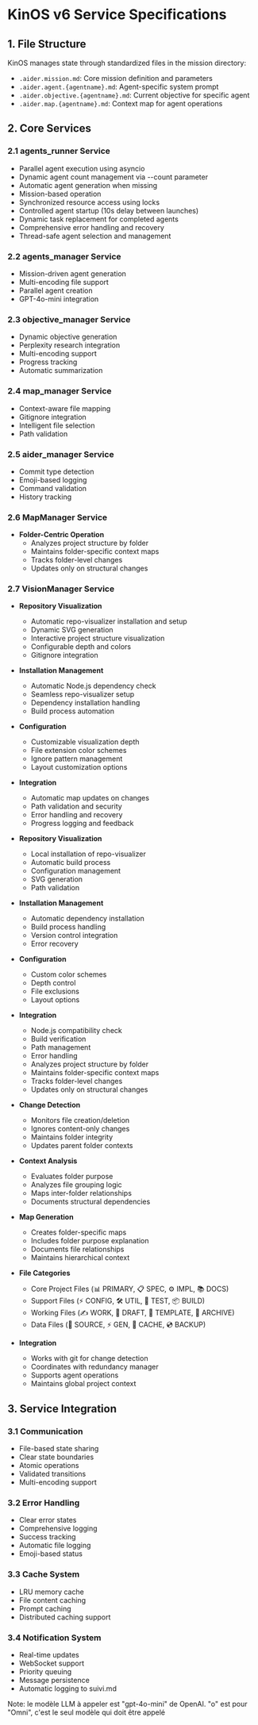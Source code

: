 # KinOS v6 Service Specifications

## 1. File Structure
KinOS manages state through standardized files in the mission directory:
- `.aider.mission.md`: Core mission definition and parameters
- `.aider.agent.{agentname}.md`: Agent-specific system prompt
- `.aider.objective.{agentname}.md`: Current objective for specific agent
- `.aider.map.{agentname}.md`: Context map for agent operations

## 2. Core Services

### 2.1 agents_runner Service
- Parallel agent execution using asyncio
- Dynamic agent count management via --count parameter
- Automatic agent generation when missing
- Mission-based operation
- Synchronized resource access using locks
- Controlled agent startup (10s delay between launches)
- Dynamic task replacement for completed agents
- Comprehensive error handling and recovery
- Thread-safe agent selection and management

### 2.2 agents_manager Service
- Mission-driven agent generation
- Multi-encoding file support
- Parallel agent creation
- GPT-4o-mini integration

### 2.3 objective_manager Service
- Dynamic objective generation
- Perplexity research integration
- Multi-encoding support
- Progress tracking
- Automatic summarization

### 2.4 map_manager Service
- Context-aware file mapping
- Gitignore integration
- Intelligent file selection
- Path validation

### 2.5 aider_manager Service
- Commit type detection
- Emoji-based logging
- Command validation
- History tracking

### 2.6 MapManager Service
- **Folder-Centric Operation**
  - Analyzes project structure by folder
  - Maintains folder-specific context maps
  - Tracks folder-level changes
  - Updates only on structural changes

### 2.7 VisionManager Service
- **Repository Visualization**
  - Automatic repo-visualizer installation and setup
  - Dynamic SVG generation
  - Interactive project structure visualization
  - Configurable depth and colors
  - Gitignore integration

- **Installation Management**
  - Automatic Node.js dependency check
  - Seamless repo-visualizer setup
  - Dependency installation handling
  - Build process automation

- **Configuration**
  - Customizable visualization depth
  - File extension color schemes
  - Ignore pattern management
  - Layout customization options

- **Integration**
  - Automatic map updates on changes
  - Path validation and security
  - Error handling and recovery
  - Progress logging and feedback
- **Repository Visualization**
  - Local installation of repo-visualizer
  - Automatic build process
  - Configuration management
  - SVG generation
  - Path validation

- **Installation Management**
  - Automatic dependency installation
  - Build process handling
  - Version control integration
  - Error recovery

- **Configuration**
  - Custom color schemes
  - Depth control
  - File exclusions
  - Layout options

- **Integration**
  - Node.js compatibility check
  - Build verification
  - Path management
  - Error handling
  - Analyzes project structure by folder
  - Maintains folder-specific context maps
  - Tracks folder-level changes
  - Updates only on structural changes

- **Change Detection**
  - Monitors file creation/deletion
  - Ignores content-only changes
  - Maintains folder integrity
  - Updates parent folder contexts

- **Context Analysis**
  - Evaluates folder purpose
  - Analyzes file grouping logic
  - Maps inter-folder relationships
  - Documents structural dependencies

- **Map Generation**
  - Creates folder-specific maps
  - Includes folder purpose explanation
  - Documents file relationships
  - Maintains hierarchical context

- **File Categories**
  - Core Project Files (📊 PRIMARY, 📋 SPEC, ⚙️ IMPL, 📚 DOCS)
  - Support Files (⚡ CONFIG, 🛠️ UTIL, 🧪 TEST, 📦 BUILD)
  - Working Files (✍️ WORK, 📝 DRAFT, 📄 TEMPLATE, 📂 ARCHIVE)
  - Data Files (💾 SOURCE, ⚡ GEN, 💫 CACHE, 💿 BACKUP)

- **Integration**
  - Works with git for change detection
  - Coordinates with redundancy manager
  - Supports agent operations
  - Maintains global project context

## 3. Service Integration

### 3.1 Communication
- File-based state sharing
- Clear state boundaries
- Atomic operations
- Validated transitions
- Multi-encoding support

### 3.2 Error Handling
- Clear error states
- Comprehensive logging
- Success tracking
- Automatic file logging
- Emoji-based status

### 3.3 Cache System
- LRU memory cache
- File content caching
- Prompt caching
- Distributed caching support

### 3.4 Notification System
- Real-time updates
- WebSocket support
- Priority queuing
- Message persistence
- Automatic logging to suivi.md

Note: le modèle LLM à appeler est "gpt-4o-mini" de OpenAI. "o" est pour "Omni", c'est le seul modèle qui doit être appelé
